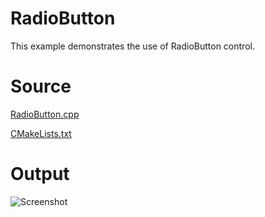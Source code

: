 # RadioButton

This example demonstrates the use of RadioButton control.

# Source

[RadioButton.cpp](RadioButton.cpp)

[CMakeLists.txt](CMakeLists.txt)

# Output

![Screenshot](../../../docs/Pictures/RadioButton.png)
